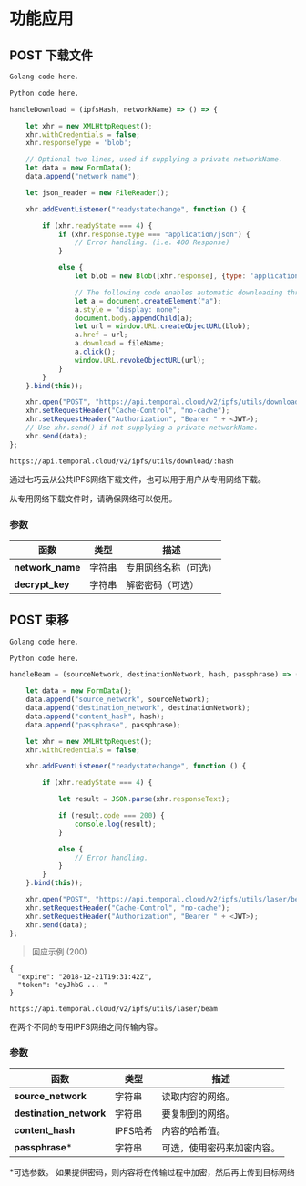 # 功能应用

## POST 下载文件

```go
Golang code here.
```

```python
Python code here.
```

```javascript
handleDownload = (ipfsHash, networkName) => () => {

    let xhr = new XMLHttpRequest();
    xhr.withCredentials = false;
    xhr.responseType = 'blob';

    // Optional two lines, used if supplying a private networkName.
    let data = new FormData();
    data.append("network_name");

    let json_reader = new FileReader();

    xhr.addEventListener("readystatechange", function () {

        if (xhr.readyState === 4) {
            if (xhr.response.type === "application/json") {
                // Error handling. (i.e. 400 Response)
            }

            else {
                let blob = new Blob([xhr.response], {type: 'application/octet-stream'});

                // The following code enables automatic downloading through a web app!
                let a = document.createElement("a");
                a.style = "display: none";
                document.body.appendChild(a);
                let url = window.URL.createObjectURL(blob);
                a.href = url;
                a.download = fileName;
                a.click();
                window.URL.revokeObjectURL(url);
            }
        }
    }.bind(this));

    xhr.open("POST", "https://api.temporal.cloud/v2/ipfs/utils/download/" + ipfsHash);
    xhr.setRequestHeader("Cache-Control", "no-cache");
    xhr.setRequestHeader("Authorization", "Bearer " + <JWT>);
    // Use xhr.send() if not supplying a private networkName.
    xhr.send(data);
};
```

`https://api.temporal.cloud/v2/ipfs/utils/download/:hash`

通过七巧云从公共IPFS网络下载文件，也可以用于用户从专用网络下载。

<aside class ="warning">
从专用网络下载文件时，请确保网络可以使用。
</aside>

### 参数

| 函数 | 类型 | 描述
|-----------|------|-------------
| <b>network_name</b> | 字符串| 专用网络名称（可选）
| <b>decrypt_key</b> | 字符串| 解密密码（可选）

## POST 束移

```go
Golang code here.
```

```python
Python code here.
```

```javascript
handleBeam = (sourceNetwork, destinationNetwork, hash, passphrase) => () => {

    let data = new FormData();
    data.append("source_network", sourceNetwork);
    data.append("destination_network", destinationNetwork);
    data.append("content_hash", hash);
    data.append("passphrase", passphrase);

    let xhr = new XMLHttpRequest();
    xhr.withCredentials = false;

    xhr.addEventListener("readystatechange", function () {

        if (xhr.readyState === 4) {

            let result = JSON.parse(xhr.responseText);

            if (result.code === 200) {
                console.log(result);
            }

            else {
                // Error handling.
            }
        }
    }.bind(this));

    xhr.open("POST", "https://api.temporal.cloud/v2/ipfs/utils/laser/beam");
    xhr.setRequestHeader("Cache-Control", "no-cache");
    xhr.setRequestHeader("Authorization", "Bearer " + <JWT>);
    xhr.send(data);
};
```

> 回应示例 (200)

```
{
  "expire": "2018-12-21T19:31:42Z",
  "token": "eyJhbG ... "
}
```

`https://api.temporal.cloud/v2/ipfs/utils/laser/beam`

在两个不同的专用IPFS网络之间传输内容。

### 参数

| 函数 | 类型 | 描述
|-----------|------|-------------
| <b>source_network</b> | 字符串| 读取内容的网络。
| <b>destination_network</b> | 字符串| 要复制到的网络。
| <b>content_hash</b> | IPFS哈希| 内容的哈希值。
| <b>passphrase</b>* | 字符串| 可选，使用密码来加密内容。

<aside class="warning">
*可选参数。 如果提供密码，则内容将在传输过程中加密，然后再上传到目标网络
</aside>
